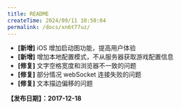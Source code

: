 ```yaml
---
title: README
createTime: 2024/09/11 10:50:04
permalink: /docs/xn6t77uz/
---
```


- **[新增]** iOS 增加启动图功能，提高用户体验
- **[新增]** 增加本地配置模式，不从服务器获取游戏配置信息
- **[修复]** 文字空格宽度和浏览器不一致的问题
- **[修复]** 部分情况 webSocket 连接失败的问题
- **[修复]** 文本描边偏移的问题

**【发布日期】：2017-12-18**
